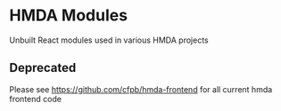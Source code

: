 # HMDA Modules
Unbuilt React modules used in various HMDA projects

## Deprecated
Please see https://github.com/cfpb/hmda-frontend for all current hmda frontend code
